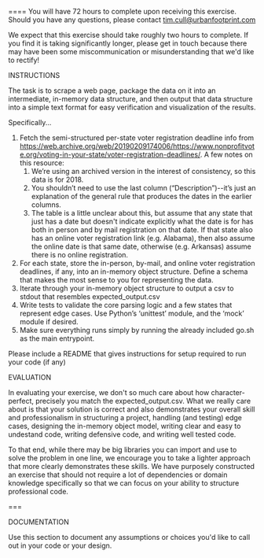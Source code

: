 ====
You will have 72 hours to complete upon receiving this exercise. Should you have any questions, please contact tim.cull@urbanfootprint.com

We expect that this exercise should take roughly two hours to complete.  If you find it is taking significantly longer, please get in touch because there may have been some miscommunication or misunderstanding that we'd like to rectify!

INSTRUCTIONS

The task is to scrape a web page, package the data on it into an intermediate, in-memory data structure, and then output that data structure into a simple text format for easy verification and visualization of the results.

Specifically...

1) Fetch the semi-structured per-state voter registration deadline info from https://web.archive.org/web/20190209174006/https://www.nonprofitvote.org/voting-in-your-state/voter-registration-deadlines/. A few notes on this resource:
    1) We’re using an archived version in the interest of consistency, so this data is for 2018.
    2) You shouldn’t need to use the last column (“Description”)--it’s just an explanation of the general rule that produces the dates in the earlier columns.
    3) The table is a little unclear about this, but assume that any state that just has a date but doesn't indicate explicitly what the date is for has both in person and by mail registration on that date.  If that state also has an online voter registration link (e.g. Alabama), then also assume the online date is that same date, otherwise (e.g. Arkansas) assume there is no online registration.
2) For each state, store the in-person, by-mail, and online voter registration deadlines, if any, into an in-memory object structure.  Define a schema that makes the most sense to you for representing the data.
3) Iterate through your in-memory object structure to output a csv to stdout that resembles expected_output.csv
4) Write tests to validate the core parsing logic and a few states that represent edge cases. Use Python’s ‘unittest’ module, and the ‘mock’ module if desired.
5) Make sure everything runs simply by running the already included go.sh as the main entrypoint.

Please include a README that gives instructions for setup required to run your code (if any)

EVALUATION

In evaluating your exercise, we don't so much care about how character-perfect, precisely you match the expected_output.csv.  What we really care about is that your solution is correct and also demonstrates your overall skill and professionalism in structuring a project, handling (and testing) edge cases, designing the in-memory object model, writing clear and easy to undestand code, writing defensive code, and writing well tested code.

To that end, while there may be big libraries you can import and use to solve the problem in one line, we encourage you to take a lighter approach that more clearly demonstrates these skills.  We have purposely constructed an exercise that should not require a lot of dependencies or domain knowledge specifically so that we can focus on your ability to structure professional code.

===

DOCUMENTATION

Use this section to document any assumptions or choices you'd like to call out in your code or your design.
